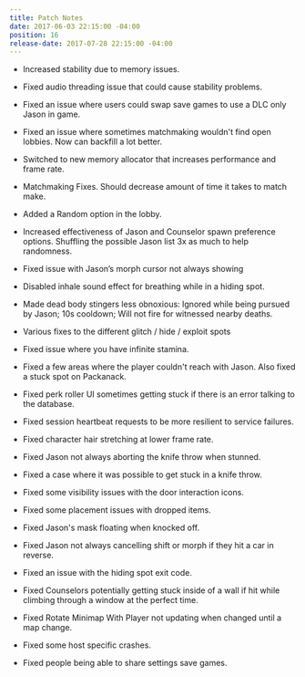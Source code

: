 ```yaml
---
title: Patch Notes
date: 2017-06-03 22:15:00 -04:00
position: 16
release-date: 2017-07-28 22:15:00 -04:00
---
```



* Increased stability due to memory issues.

* Fixed audio threading issue that could cause stability problems.

* Fixed an issue where users could swap save games to use a DLC only Jason in game.

* Fixed an issue where sometimes matchmaking wouldn't find open lobbies. Now can backfill a lot better.

* Switched to new memory allocator that increases performance and frame rate.

* Matchmaking Fixes. Should decrease amount of time it takes to match make.

* Added a Random option in the lobby.

* Increased effectiveness of Jason and Counselor spawn preference options. Shuffling the possible Jason list 3x as much to help randomness.

* Fixed issue with Jason’s morph cursor not always showing

* Disabled inhale sound effect for breathing while in a hiding spot.

* Made dead body stingers less obnoxious: Ignored while being pursued by Jason; 10s cooldown; Will not fire for witnessed nearby deaths.

* Various fixes to the different glitch / hide / exploit spots

* Fixed issue where you have infinite stamina.

* Fixed a few areas where the player couldn't reach with Jason. Also fixed a stuck spot on Packanack.

* Fixed perk roller UI sometimes getting stuck if there is an error talking to the database.

* Fixed session heartbeat requests to be more resilient to service failures.

* Fixed character hair stretching at lower frame rate.

* Fixed Jason not always aborting the knife throw when stunned.

* Fixed a case where it was possible to get stuck in a knife throw.

* Fixed some visibility issues with the door interaction icons.

* Fixed some placement issues with dropped items.

* Fixed Jason's mask floating when knocked off.

* Fixed Jason not always cancelling shift or morph if they hit a car in reverse.

* Fixed an issue with the hiding spot exit code.

* Fixed Counselors potentially getting stuck inside of a wall if hit while climbing through a window at the perfect time.

* Fixed Rotate Minimap With Player not updating when changed until a map change.

* Fixed some host specific crashes.

* Fixed people being able to share settings save games.